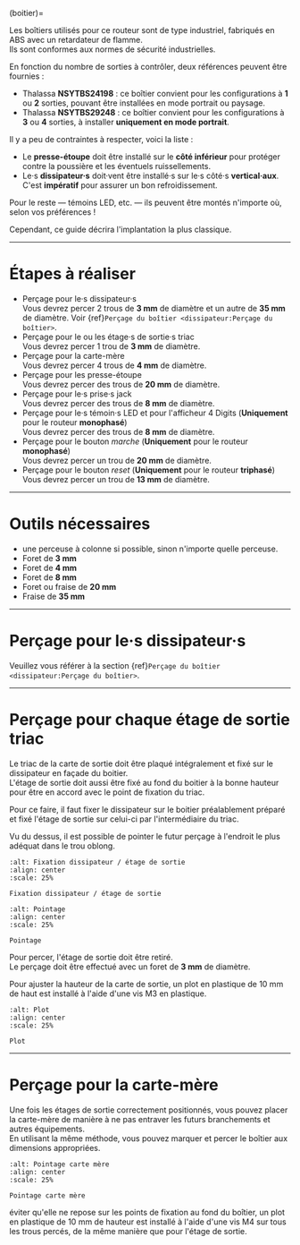 (boitier)=

Les boîtiers utilisés pour ce routeur sont de type industriel, fabriqués en ABS avec un retardateur de flamme.  
Ils sont conformes aux normes de sécurité industrielles.

En fonction du nombre de sorties à contrôler, deux références peuvent être fournies :
- Thalassa **NSYTBS24198** : ce boîtier convient pour les configurations à **1** ou **2** sorties, pouvant être installées en mode portrait ou paysage.
- Thalassa **NSYTBS29248** : ce boîtier convient pour les configurations à **3** ou **4** sorties, à installer **uniquement en mode portrait**.

Il y a peu de contraintes à respecter, voici la liste :
- Le **presse-étoupe** doit être installé sur le **côté inférieur** pour protéger contre la poussière et les éventuels ruissellements.
- Le·s **dissipateur·s** doit·vent être installé·s sur le·s côté·s **vertical·aux**. C'est **impératif** pour assurer un bon refroidissement.

Pour le reste — témoins LED, etc. — ils peuvent être montés n'importe où, selon vos préférences !

Cependant, ce guide décrira l'implantation la plus classique.

---

# Étapes à réaliser

- Perçage pour le·s dissipateur·s  
  Vous devrez percer 2 trous de **3 mm** de diamètre et un autre de **35 mm** de diamètre.
  Voir {ref}`Perçage du boîtier <dissipateur:Perçage du boîtier>`.
- Perçage pour le ou les étage·s de sortie·s triac  
  Vous devrez percer 1 trou de **3 mm** de diamètre.
- Perçage pour la carte-mère  
  Vous devrez percer 4 trous de **4 mm** de diamètre.
- Perçage pour les presse-étoupe  
  Vous devrez percer des trous de **20 mm** de diamètre.
- Perçage pour le·s prise·s jack  
  Vous devrez percer des trous de **8 mm** de diamètre.
- Perçage pour le·s témoin·s LED et pour l'afficheur 4 Digits (**Uniquement** pour le routeur **monophasé**)  
  Vous devrez percer des trous de **8 mm** de diamètre.
- Perçage pour le bouton *marche* (**Uniquement** pour le routeur **monophasé**)  
  Vous devrez percer un trou de **20 mm** de diamètre.
- Perçage pour le bouton *reset* (**Uniquement** pour le routeur **triphasé**)  
  Vous devrez percer un trou de **13 mm** de diamètre.

---

# Outils nécessaires

- une perceuse à colonne si possible, sinon n'importe quelle perceuse.
- Foret de **3 mm**
- Foret de **4 mm**
- Foret de **8 mm**
- Foret ou fraise de **20 mm**
- Fraise de **35 mm**

---

# Perçage pour le·s dissipateur·s

  Veuillez vous référer à la section {ref}`Perçage du boîtier <dissipateur:Perçage du boîtier>`.

---

# Perçage pour chaque étage de sortie triac

Le triac de la carte de sortie doit être plaqué intégralement et fixé sur le dissipateur en façade du boitier.  
L'étage de sortie doit aussi être fixé au fond du boitier à la bonne hauteur pour être en accord avec le point de fixation du triac.

Pour ce faire, il faut fixer le dissipateur sur le boitier préalablement préparé et fixé l'étage de sortie sur celui-ci par l'intermédiaire du triac.

Vu du dessus, il est possible de pointer le futur perçage à l'endroit le plus adéquat dans le trou oblong.

```{figure} img/Et_Sortie_pointage_1.jpg
:alt: Fixation dissipateur / étage de sortie
:align: center
:scale: 25%

Fixation dissipateur / étage de sortie
```

```{figure} img/Pointage_ETsortie.jpg
:alt: Pointage
:align: center
:scale: 25%

Pointage
```

Pour percer, l'étage de sortie doit être retiré.  
Le perçage doit être effectué avec un foret de **3 mm** de diamètre.

Pour ajuster la hauteur de la carte de sortie, un plot en plastique de 10 mm de haut est installé à l'aide d'une vis M3 en plastique.

```{figure} img/Plot_ETsortie.png
:alt: Plot
:align: center
:scale: 25%

Plot
```

---

# Perçage pour la carte-mère

Une fois les étages de sortie correctement positionnés, vous pouvez placer la carte-mère de manière à ne pas entraver les futurs branchements et autres équipements.  
En utilisant la même méthode, vous pouvez marquer et percer le boîtier aux dimensions appropriées.

```{figure} img/IMP_CarteMere.png
:alt: Pointage carte mère
:align: center
:scale: 25%

Pointage carte mère
```

éviter qu'elle ne repose sur les points de fixation au fond du boîtier, un plot en plastique de 10 mm de hauteur est installé à l'aide d'une vis M4 sur tous les trous percés, de la même manière que pour l'étage de sortie.
